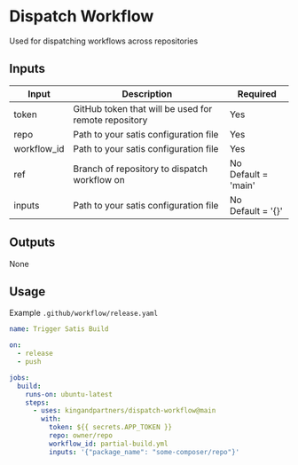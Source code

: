 # Dispatch Workflow
Used for dispatching workflows across repositories

## Inputs

| Input        | Description                                                                                             | Required                     |
|--------------|---------------------------------------------------------------------------------------------------------|------------------------------|
| token        | GitHub token that will be used for remote repository                                                    | Yes                          |
| repo         | Path to your satis configuration file                                                                   | Yes                          |
| workflow_id  | Path to your satis configuration file                                                                   | Yes                          |
| ref          | Branch of repository to dispatch workflow on                                                            | No<br/>Default = 'main'      |
| inputs       | Path to your satis configuration file                                                                   | No<br/>Default = '{}'        |

## Outputs
None

## Usage
Example `.github/workflow/release.yaml`
```yaml
name: Trigger Satis Build

on:
  - release
  - push

jobs:
  build:
    runs-on: ubuntu-latest
    steps:
      - uses: kingandpartners/dispatch-workflow@main
        with:
          token: ${{ secrets.APP_TOKEN }}
          repo: owner/repo
          workflow_id: partial-build.yml
          inputs: '{"package_name": "some-composer/repo"}'
```
